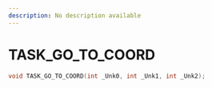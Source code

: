 ```yaml
---
description: No description available 
---
```


# TASK_GO_TO_COORD

```cpp
void TASK_GO_TO_COORD(int _Unk0, int _Unk1, int _Unk2);
```